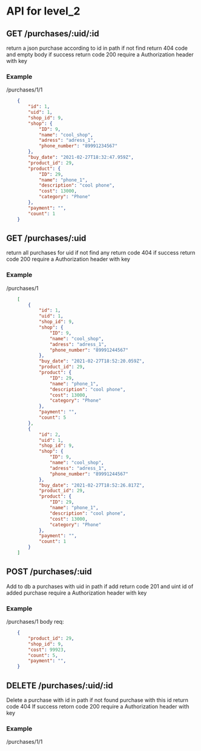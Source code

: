 # API for level_2

## GET /purchases/:uid/:id 
return a json purchase according to id in path
if not find return 404 code and empty body
if success return code 200
require a Authorization header with key
### Example
/purchases/1/1
```json
    {
        "id": 1,
        "uid": 1,
        "shop_id": 9,
        "shop": {
            "ID": 9,
            "name": "cool_shop",
            "adress": "adress_1",
            "phone_number": "89991234567"
        },
        "buy_date": "2021-02-27T18:32:47.959Z",
        "product_id": 29,
        "product": {
            "ID": 29,
            "name": "phone_1",
            "description": "cool phone",
            "cost": 13000,
            "category": "Phone"
        },
        "payment": "",
        "count": 1
    }
```
    
## GET /purchases/:uid
return all purchases for uid
if not find any return code 404
if success return code 200
require a Authorization header with key
### Example
/purchases/1
```json
    [
        {
            "id": 1,
            "uid": 1,
            "shop_id": 9,
            "shop": {
                "ID": 9,
                "name": "cool_shop",
                "adress": "adress_1",
                "phone_number": "89991244567"
            },
            "buy_date": "2021-02-27T18:52:20.059Z",
            "product_id": 29,
            "product": {
                "ID": 29,
                "name": "phone_1",
                "description": "cool phone",
                "cost": 13000,
                "category": "Phone"
            },
            "payment": "",
            "count": 5
        },
        {
            "id": 2,
            "uid": 1,
            "shop_id": 9,
            "shop": {
                "ID": 9,
                "name": "cool_shop",
                "adress": "adress_1",
                "phone_number": "89991244567"
            },
            "buy_date": "2021-02-27T18:52:26.817Z",
            "product_id": 29,
            "product": {
                "ID": 29,
                "name": "phone_1",
                "description": "cool phone",
                "cost": 13000,
                "category": "Phone"
            },
            "payment": "",
            "count": 1
        }
    ]
```
## POST /purchases/:uid
Add to db a purchases with uid in path
if add return code 201 and uint id of added purchase
require a Authorization header with key
### Example
/purchases/1
body req:
```json
    {
        "product_id": 29,
        "shop_id": 9,
        "cost": 99923,
        "count": 5,
        "payment": "",
    }
```

## DELETE /purchases/:uid/:id
Delete a purchase with id in path
if not found purchase with this id return code 404
If success retorn code 200
require a Authorization header with key
### Example
/purchases/1/1